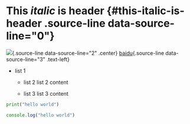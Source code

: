# This *italic* is header {#this-italic-is-header  .source-line data-source-line="0"}


<p data-source-line="1" class="source-line empty-line" style="margin:0;"></p>


![](porsche.jpg){.source-line data-source-line="2" .center}
[baidu](https://baidu.com){.source-line data-source-line="3" .text-left}


<p data-source-line="4" class="source-line empty-line" style="margin:0;"></p>


- list 1 <span data-source-line="5" class="source-line list-item-line" style="margin:0;"></span>
  - list 2 <span data-source-line="6" class="source-line list-item-line" style="margin:0;"></span>
    list 2 content
  - list 3 <span data-source-line="8" class="source-line list-item-line" style="margin:0;"></span>
    list 3 content


    <p data-source-line="10" class="source-line empty-line" style="margin:0;"></p>


```python  {output=["-a", "-b"] .source-line data-source-line="11"}
print("hello world")
```


<p data-source-line="14" class="source-line empty-line" style="margin:0;"></p>


```javascript  {.for-fun .source-line data-source-line="15"}
console.log("hello world")
```


<p data-source-line="18" class="source-line empty-line final-line" style="margin:0;"></p>

